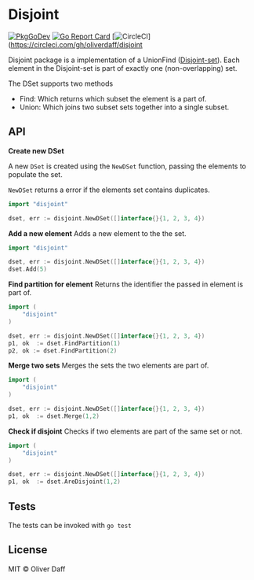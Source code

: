 # Disjoint

[![PkgGoDev](https://pkg.go.dev/badge/github.com/oliverdaff/disjoint)](https://pkg.go.dev/github.com/oliverdaff/disjoint) [![Go Report Card](https://goreportcard.com/badge/github.com/oliverdaff/disjoint)](https://goreportcard.com/report/github.com/oliverdaff/disjoint) [![CircleCI](https://circleci.com/gh/oliverdaff/disjoint.svg?style=shield)](https://circleci.com/gh/oliverdaff/disjoint

Disjoint package is a implementation of a UnionFind ([Disjoint-set](https://en.wikipedia.org/wiki/Disjoint-set_data_structure)).  Each element in the Disjoint-set is part of exactly one (non-overlapping) set.

The DSet supports two methods

*   Find: Which returns which subset the element is a part of.
* Union: Which joins two subset sets together into a single subset.

## API

__Create new DSet__

A new `DSet` is created using the `NewDSet` function, passing the elements to populate the set.

`NewDSet` returns a error if the elements set contains duplicates.

```go
import "disjoint"

dset, err := disjoint.NewDSet([]interface{}{1, 2, 3, 4})
```

__Add a new element__
Adds a new element to the the set.

```go
import "disjoint"

dset, err := disjoint.NewDSet([]interface{}{1, 2, 3, 4})
dset.Add(5)
```

__Find partition for element__
Returns the identifier the passed in element is part of.

```go
import (
    "disjoint"
)

dset, err := disjoint.NewDSet([]interface{}{1, 2, 3, 4})
p1, ok  := dset.FindPartition(1)
p2, ok := dset.FindPartition(2)
```

__Merge two sets__
Merges the sets the two elements are part of.

```go
import (
    "disjoint"
)

dset, err := disjoint.NewDSet([]interface{}{1, 2, 3, 4})
p1, ok  := dset.Merge(1,2)
```

__Check if disjoint__
Checks if two elements are part of the same set or not.

```go
import (
    "disjoint"
)

dset, err := disjoint.NewDSet([]interface{}{1, 2, 3, 4})
p1, ok  := dset.AreDisjoint(1,2)
```

## Tests
The tests can be invoked with `go test`

## License
MIT © Oliver Daff